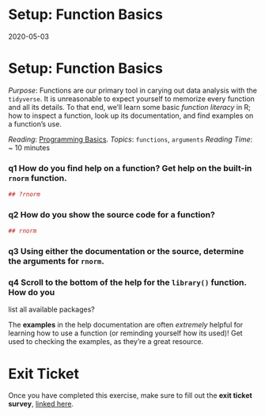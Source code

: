 Setup: Function Basics
================
2020-05-03

# Setup: Function Basics

*Purpose*: Functions are our primary tool in carying out data analysis
with the `tidyverse`. It is unreasonable to expect yourself to memorize
every function and all its details. To that end, we’ll learn some basic
*function literacy* in R; how to inspect a function, look up its
documentation, and find examples on a function’s use.

*Reading*: [Programming
Basics](https://rstudio.cloud/learn/primers/1.2). *Topics*: `functions`,
`arguments` *Reading Time*: ~ 10 minutes

### **q1** How do you find help on a function? Get help on the built-in `rnorm` function.

``` r
## ?rnorm
```

### **q2** How do you show the source code for a function?

``` r
## rnorm
```

### **q3** Using either the documentation or the source, determine the arguments for `rnorm`.

### **q4** Scroll to the bottom of the help for the `library()` function. How do you

list all available packages?

The **examples** in the help documentation are often *extremely* helpful
for learning how to use a function (or reminding yourself how its used)!
Get used to checking the examples, as they’re a great resource.

<!-- include-exit-ticket -->

# Exit Ticket

<!-- -------------------------------------------------- -->

Once you have completed this exercise, make sure to fill out the **exit
ticket survey**, [linked
here](https://docs.google.com/forms/d/e/1FAIpQLSeuq2LFIwWcm05e8-JU84A3irdEL7JkXhMq5Xtoalib36LFHw/viewform?usp=pp_url&entry.693978880=e-setup02-functions-assignment.Rmd).
